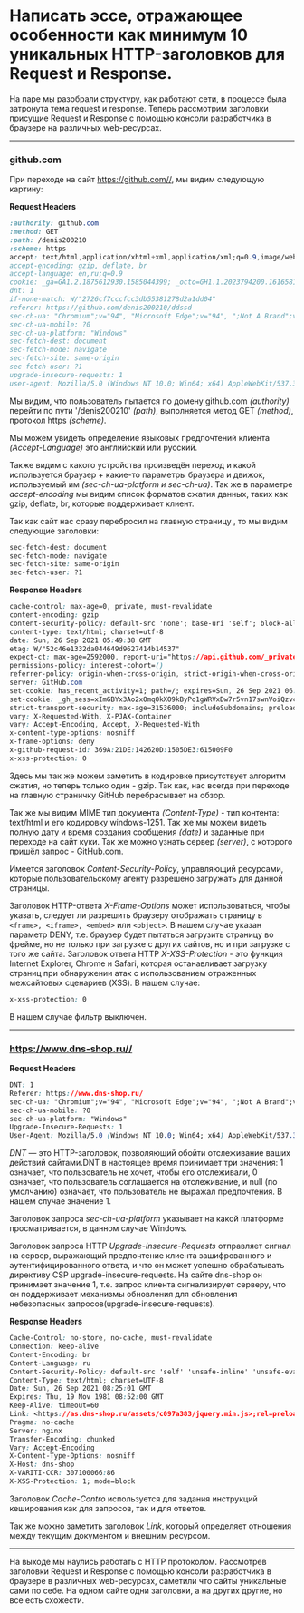 # Написать эссе, отражающее особенности как минимум 10 уникальных HTTP-заголовков для Request и Response.
  

На паре мы разобрали структуру, как работают сети, в процессе была затронута тема request и response. Теперь рассмотрим заголовки присущие Request и Response с помощью консоли разработчика в браузере на различных web-ресурсах.  

---



### github.com
При переходе на сайт https://github.com//, мы видим следующую картину:



**Request Headers**  

```css
:authority: github.com
:method: GET
:path: /denis200210
:scheme: https
accept: text/html,application/xhtml+xml,application/xml;q=0.9,image/webp,image/apng,*/*;q=0.8,application/signed-exchange;v=b3;q=0.9
accept-encoding: gzip, deflate, br
accept-language: en,ru;q=0.9
cookie: _ga=GA1.2.1875612930.1585044399; _octo=GH1.1.2023794200.1616581584; user_session=PIMRVKGMsKuR8mrhg1n3mcZB2lrSVPvJEgkYW7lMuoIR6oMQ; __Host-user_session_same_site=PIMRVKGMsKuR8mrhg1n3mcZB2lrSVPvJEgkYW7lMuoIR6oMQ; logged_in=yes; dotcom_user=denis200210; color_mode=%7B%22color_mode%22%3A%22auto%22%2C%22light_theme%22%3A%7B%22name%22%3A%22light%22%2C%22color_mode%22%3A%22light%22%7D%2C%22dark_theme%22%3A%7B%22name%22%3A%22dark%22%2C%22color_mode%22%3A%22dark%22%7D%7D; tz=Asia%2FVladivostok; has_recent_activity=1; _device_id=84bb7b9863aae2acf52801f2a1495b02; _gh_sess=rYGeJUaDZkFHpXxVN1O2rfF3GR6PC5o%2Bw98yAGfFnIhmUtyHI4ICac7N7wNgQ%2FNtfwfyxtgkWiGCo92iKY33vWaAhWowKwTn8xH7quZP38%2B7ntTnYx5GDO2oza6UGO5qc03B4uyJuQiYJdzwLvMxcQCUBTcZCEDwCSH9on4P2pQ%3D--XJtgl0QElWkWFmzR--jDjwJ%2Bosph9XIDt1zItDzA%3D%3D
dnt: 1
if-none-match: W/"2726cf7cccfcc3db55381278d2a1dd04"
referer: https://github.com/denis200210/ddssd
sec-ch-ua: "Chromium";v="94", "Microsoft Edge";v="94", ";Not A Brand";v="99"
sec-ch-ua-mobile: ?0
sec-ch-ua-platform: "Windows"
sec-fetch-dest: document
sec-fetch-mode: navigate
sec-fetch-site: same-origin
sec-fetch-user: ?1
upgrade-insecure-requests: 1
user-agent: Mozilla/5.0 (Windows NT 10.0; Win64; x64) AppleWebKit/537.36 (KHTML, like Gecko) Chrome/94.0.4606.61 Safari/537.36 Edg/94.0.992.31
```

Мы видим, что пользователь пытается по домену github.com *(authority)* перейти по пути '/denis200210' *(path)*, выполняется метод GET *(method)*, протокол https *(scheme)*. 

Мы можем увидеть определение языковых предпочтений клиента *(Accept-Language)* это английский или русский. 

Также видим с какого устройства произведён переход и какой используется браузер + какие-то параметры браузера и движок, используемый им *(sec-ch-ua-platform и sec-ch-ua)*. Так же в параметре *accept-encoding* мы видим список форматов сжатия данных, таких как gzip, deflate, br, которые поддерживает клиент.  

Так как сайт нас сразу перебросил на главную страницу , то мы видим следующие заголовки:
```css
sec-fetch-dest: document
sec-fetch-mode: navigate
sec-fetch-site: same-origin
sec-fetch-user: ?1
```

**Response Headers**
```css
cache-control: max-age=0, private, must-revalidate
content-encoding: gzip
content-security-policy: default-src 'none'; base-uri 'self'; block-all-mixed-content; child-src github.githubassets.com; connect-src 'self' uploads.github.com www.githubstatus.com collector.githubapp.com api.github.com github-cloud.s3.amazonaws.com github-production-repository-file-5c1aeb.s3.amazonaws.com github-production-upload-manifest-file-7fdce7.s3.amazonaws.com github-production-user-asset-6210df.s3.amazonaws.com cdn.optimizely.com logx.optimizely.com/v1/events translator.github.com wss://alive.github.com; font-src github.githubassets.com; form-action 'self' github.com gist.github.com; frame-ancestors 'none'; frame-src render.githubusercontent.com viewscreen.githubusercontent.com; img-src 'self' data: github.githubassets.com identicons.github.com collector.githubapp.com github-cloud.s3.amazonaws.com secured-user-images.githubusercontent.com/ *.githubusercontent.com; manifest-src 'self'; media-src github.com user-images.githubusercontent.com/; script-src github.githubassets.com; style-src 'unsafe-inline' github.githubassets.com; worker-src github.githubassets.com github.com/socket-worker-0af8a29d.js gist.github.com/socket-worker-0af8a29d.js
content-type: text/html; charset=utf-8
date: Sun, 26 Sep 2021 05:49:38 GMT
etag: W/"52c46e1332da044649d9627414b14537"
expect-ct: max-age=2592000, report-uri="https://api.github.com/_private/browser/errors"
permissions-policy: interest-cohort=()
referrer-policy: origin-when-cross-origin, strict-origin-when-cross-origin
server: GitHub.com
set-cookie: has_recent_activity=1; path=/; expires=Sun, 26 Sep 2021 06:49:37 GMT; secure; HttpOnly; SameSite=Lax
set-cookie: _gh_sess=xImGBYx3Ao2xOmqOkXO9kByPo1gWRVxDw7r5vn17swnVoiQzvcXIuk1UjrNiv7k02BOg97iqpakra3NBlX%2Fd6HNv%2FlhIxYyCPWWZI1eRDFIZN56XVhFf5L8pTkGr6C5skvcwArGlya0opnabuaUpQjP0demVBaVtqGPgqSS65IThfSFVVG9xSubij1eR4RkQek2L%2Ffr3ep2dPxUoo1Yh4er8xKtpNjrqY2Zk4s9Z0tvg%2FTFFdhW4gs1O7BPscjqiA22SUYSz4F%2Fa%2FYdVMqD4Nhdt6GTm5JcNOh%2BXUSfuc9aNI7II1P2RdwDFEl1ddJpfbEQ4sh8ZFiCO8cO0DzSEYYVGwgkaiTHx9G%2B6Y8ZPPWSRjHQYmv6hl6vjUgIj%2BdJWmiW6PmJi2vFdXmRlIgyQoZTqRnGV%2FTo3zNdr83bAlPXt0lahXO5SIy8CDRhZaBX%2Bv3GIcdMHobAFmUXJ4pzNfytKquSn31Y0ays3RDoGwZMTd4eR8859%2Bc7oQo68%2FQRPIQfchOfveWy9pYYOOM%2BYjXNYe8b39xDzBTml%2BaXHh0K%2BPMdA0JYSZFAR91hGAPBbaHHppdpVOZUmwz6MamAXbRykcU1HW%2BoGbCASaFxfHOiqgEfzcU2wXnPj7h0q2wXO5%2FUwE%2BKPu4d3QoVLZs2IfSH16pobe9QIJkJ1gGXQPic%3D--anfUYNAf5gZxoNeQ--JZjhSxPMxkLT40s5T2nqaw%3D%3D; path=/; secure; HttpOnly; SameSite=Lax
strict-transport-security: max-age=31536000; includeSubdomains; preload
vary: X-Requested-With, X-PJAX-Container
vary: Accept-Encoding, Accept, X-Requested-With
x-content-type-options: nosniff
x-frame-options: deny
x-github-request-id: 369A:21DE:142620D:1505DE3:615009F0
x-xss-protection: 0
```
Здесь мы так же можем заметить в кодировке присутствует алгоритм сжатия, но теперь только один - gzip. Так как, нас всегда при переходе на главную страничку GitHub перебрасывает на обзор. 

Так же мы видим MIME тип документа *(Content-Type)* - тип контента: text/html и его кодировку windows-1251. Так же мы можем видеть полную дату и время создания сообщения *(date)* и заданные при переходе на сайт куки. Так же можно узнать сервер *(server)*, с которого пришёл запрос - GitHub.com. 

Имеется заголовок *Content-Security-Policy*, управляющий ресурсами, которые пользовательскому агенту разрешено загружать для данной страницы. 

Заголовок HTTP-ответа *X-Frame-Options* может использоваться, чтобы указать, следует ли разрешить браузеру отображать страницу в ```<frame>, <iframe>, <embed>``` или ```<object>```. В нашем случае указан параметр DENY, т.е. браузер будет пытаться загрузить страницу во фрейме, но не только при загрузке с других сайтов, но и при загрузке с того же сайта. Заголовок ответа HTTP *X-XSS-Protection* - это функция Internet Explorer, Chrome и Safari, которая останавливает загрузку страниц при обнаружении атак с использованием отраженных межсайтовых сценариев (XSS). В нашем случае:
```css 
x-xss-protection: 0
```
В нашем случае фильтр выключен.

---

### https://www.dns-shop.ru//

**Request Headers**  
```css
DNT: 1
Referer: https://www.dns-shop.ru/
sec-ch-ua: "Chromium";v="94", "Microsoft Edge";v="94", ";Not A Brand";v="99"
sec-ch-ua-mobile: ?0
sec-ch-ua-platform: "Windows"
Upgrade-Insecure-Requests: 1
User-Agent: Mozilla/5.0 (Windows NT 10.0; Win64; x64) AppleWebKit/537.36 (KHTML, like Gecko) Chrome/94.0.4606.61 Safari/537.36 Edg/94.0.992.31User-Agent: Mozilla/5.0 (Windows NT 10.0; Win64; x64) AppleWebKit/537.36 (KHTML, like Gecko) Chrome/93.0.4577.82 Safari/537.36
```
*DNT* — это HTTP-заголовок, позволяющий обойти отслеживание ваших действий сайтами.DNT в настоящее время принимает три значения: 1 означает, что пользователь не хочет, чтобы его отслеживали, 0 означает, что пользователь соглашается на отслеживание, и null (по умолчанию) означает, что пользователь не выражал предпочтения. В нашем случае значение 1.

Заголовок запроса *sec-ch-ua-platform* указывает на какой платформе просматривается, в данном случае Windows.  

Заголовок запроса HTTP *Upgrade-Insecure-Requests* отправляет сигнал на сервер, выражающий предпочтение клиента зашифрованного и аутентифицированного ответа, и что он может успешно обрабатывать директиву CSP upgrade-insecure-requests. На сайте dns-shop он принимает значение 1, т.е. запрос клиента сигнализирует серверу, что он поддерживает механизмы обновления для обновления небезопасных запросов(upgrade-insecure-requests).  

**Response Headers**  
```css
Cache-Control: no-store, no-cache, must-revalidate
Connection: keep-alive
Content-Encoding: br
Content-Language: ru
Content-Security-Policy: default-src 'self' 'unsafe-inline' 'unsafe-eval' https://dns-shop.ru https://*.dns-shop.ru https://chat.dns-shop.ru:8080 https://cdn.retailrocket.ru https://widget.cloudpayments.ru/  https://*.retailrocket.net https://*.yadro.ru https://webvisor.com https://bs.yandex.ru https://yandex.ru https://mc.yandex.ru  https://metrika.yandex.ru https://yastatic.net https://*.yandex.st https://yandex.st https://awaps.yandex.ru https://reviewthree.com/ https://*.maps.yandex.net https://google-analytics.com https://*.google-analytics.com https://googleadservices.com https://*.googleadservices.com  https://*.google.ru https://google.ru https://*.google.com https://google.com https://google.ie https://*.google.ie  https://gstatic.com  https://*.gstatic.com https://www.googletagmanager.com/ https://www.youtube.com/ https://youtube.com/ https://content.24ttl.stream https://doubleclick.net https://*.ok.ru https://ok.ru https://*.mail.ru https://mail.ru https://vk.com https://*.vk.me https://*.mycdn.me  https://mycdn.me https://begun.ru https://*.begun.ru https://vsegda-da.com https://newrelic.com https://*.newrelic.com https://bam.nr-data.net  https://static.criteo.net https://sslwidget.criteo.com/ https://dis.eu.criteo.com/dis/ https://eu-sonar.sociomantic.com/ https://logo.flixfacts.co.uk/ https://media.flixsyndication.net/ https://*.flix360.com/ https://*.flix360.io/ https://assets.delvenetworks.com/  https://s.delvenetworks.com/ https://dev-origin.flixsyndication.net/ https://d2m3ikv8mpgiy8.cloudfront.net/ https://d3nkfb7815bs43.cloudfront.net/  https://d15mv1adrb1s6e.cloudfront.net/ https://www.lg.com/ https://*.webcollage.net https://content.syndigo.com https://ams.creativecdn.com/ https://i.s-microsoft.com/ https://cdn.ampproject.org/ https://s7.addthis.com/ https://m.addthisedge.com/  https://m.addthis.com/ https://bot.aimylogic.com/ https://fonts.googleapis.com https://cdn.diginetica.net/ https://tracking.diginetica.net/  https://connect.facebook.net/ https://zingaya.com/widget/ https://d1bvayotk7lhk7.cloudfront.net https://creativecdn.com/ https://ssl.p.jwpcdn.com/ intent://arvr.google.com https://*.doubleclick.net https://api-maps.yandex.ru https://maps.yandex.net  https://assets-jpcust.jwpsrv.com/ https://www.youtube.ru/ https://youtube.ru/ https://s.ytimg.com/ https://*.go-mpulse.net/  https://gum.criteo.com/ https://media.flixfacts.com/ https://media.flixcar.com https://content.jwplatform.com/ https://media.pointandplace.com/  https://player.pointandplace.com/ https://analytics.tiktok.com/ https://dv-proxy-asmsys.dns-shop.ru:17589/ https://suggest-maps.yandex.ru https://www.youtube-nocookie.com/ ; img-src * data:; font-src * data:; media-src blob: https://media.flixcar.com/ https://*.webcollage.net/ https://content.24ttl.stream/ https://*.flix360.io/ https://www.youtube-nocookie.com/; connect-src 'self' https://*.dns-shop.ru https://*.retailrocket.net https://ohio8.vchecks.me https://hls-jp.jwpsrv.com/ https://content.jwplatform.com/  https://mc.yandex.ru/ https://www.google-analytics.com/ https://*.mtproxy.yandex.net/ https://bam.nr-data.net https://api.retailrocket.net  https://content.syndigo.com/ https://google-analytics.bi.owox.com/ https://api-maps.yandex.ru/ https://stats.g.doubleclick.net/  https://www.google.com/ads/ https://m.addthis.com/live/red_lojson/ https://s7.addthis.com/l10n/ https://top-fwz1.mail.ru/  https://bot.aimylogic.com/restapi/ wss://chat.dns-shop.ru https://chat.dns-shop.ru https://e-shop.homecredit.ru https://media.pointandplace.com/ https://vk.com https://media.flixcar.com/ https://autocomplete.diginetica.net/ https://www.facebook.com/tr/ wss://adm-ups-dev-chat.dns-shop.ru/  https://adm-ups-dev-chat.dns-shop.ru/ http://webapi.south.dns-shop.ru/ http://webapi.zenit.dns-shop.ru/ https://webapi.zenit.dns-shop.ru/  https://backend.zenit.dns-shop.ru https://analytics.tiktok.com/ https://dv-proxy-asmsys.dns-shop.ru:17589/ https://content.24ttl.stream/  https://*.flix360.io/ http://shops.dns-shop.ru/ https://www.youtube-nocookie.com/  https://firebaseinstallations.googleapis.com/ https://fcmregistrations.googleapis.com/ ; frame-src 'self' intent: https://e-shop.homecredit.ru https://*.fls.doubleclick.net/ https://club.dns-shop.ru https://eu-sonar.sociomantic.com/ https://widget.cloudpayments.ru/ https://content.24ttl.stream/  https://reviewthree.com/ https://media.flixfacts.com/ https://media.flixcar.com/ https://d3nkfb7815bs43.cloudfront.net/ https://gstatic.com  https://www.google.com https://optimize.google.com https://ftp.dexp.club https://www.facebook.com/ intent://arvr.google.com https://ssl.p.jwpcdn.com/  https://d15mv1adrb1s6e.cloudfront.net/ https://media.pointandplace.com/  https://content.jwplatform.com/ https://assets-jpcust.jwpsrv.com  https://media.flixsyndication.net/ https://t.flix360.com/ https://Syndication.flix360.com/ https://*.flix360.com/ https://ftp.dns-shop.ru/ https://www.youtube.com https://api-maps.yandex.ru/  http://d2m3ikv8mpgiy8.cloudfront.net https://player.pointandplace.com/ https://t.pointandplace.com/ https://d3np41mctoibfu.cloudfront.net/ https://*.flix360.io/ https://www.youtube-nocookie.com/
Content-Type: text/html; charset=UTF-8
Date: Sun, 26 Sep 2021 08:25:01 GMT
Expires: Thu, 19 Nov 1981 08:52:00 GMT
Keep-Alive: timeout=60
Link: <https://as.dns-shop.ru/assets/c097a383/jquery.min.js>;rel=preload;as=script, <https://as.dns-shop.ru/assets/7e118f26/themes/base/jquery-ui.min.css>;rel=preload;as=style, <https://as.dns-shop.ru/assets/7e118f26/jquery-ui.min.js>;rel=preload;as=script, <https://as.dns-shop.ru/assets/7e118f26/jquery-ui-compatibility-hacks.min.js>;rel=preload;as=script, <https://as.dns-shop.ru/assets/bfdd2391/css/theme.css>;rel=preload;as=style, <https://as.dns-shop.ru/assets/bfdd2391/css/theme/custom.css>;rel=preload;as=style, <https://as.dns-shop.ru/assets/bfdd2391/css/theme/header/desktop.css>;rel=preload;as=style, <https://as.dns-shop.ru/assets/1962a38/yii.min.js>;rel=preload;as=script, <https://as.dns-shop.ru/assets/bfdd2391/css/forms.css>;rel=preload;as=style, <https://as.dns-shop.ru/assets/1962a38/yii.activeForm.min.js>;rel=preload;as=script, <https://as.dns-shop.ru/assets/1962a38/yii.validation.min.js>;rel=preload;as=script, <https://as.dns-shop.ru/assets/1d4a722/deffer-css.js>;rel=preload;as=script, <https://as.dns-shop.ru/assets/8e1191d5/polyfill.min.js>;rel=preload;as=script, <https://as.dns-shop.ru/assets/9a9c14d4/lazyload.min.css>;rel=preload;as=style, <https://as.dns-shop.ru/assets/bfdd2391/css/theme/widgets/loading-bar.css>;rel=preload;as=style, <https://as.dns-shop.ru/assets/bfdd2391/js/common/widgets/loading-bar.js>;rel=preload;as=script, <https://as.dns-shop.ru/assets/bfdd2391/js/common/components/cart-refresh-service.js>;rel=preload;as=script, <https://as.dns-shop.ru/assets/bfdd2391/css/layout.css>;rel=preload;as=style, <https://as.dns-shop.ru/assets/bfdd2391/js/helpers.js>;rel=preload;as=script, <https://as.dns-shop.ru/assets/bfdd2391/js/common.js>;rel=preload;as=script, <https://as.dns-shop.ru/assets/bfdd2391/js/modules.js>;rel=preload;as=script, <https://as.dns-shop.ru/assets/f831350a/homepage-grid.css>;rel=preload;as=style, <https://as.dns-shop.ru/assets/f831350a/homepage-grid.js>;rel=preload;as=script, <https://as.dns-shop.ru/assets/e4cde37e/menu-desktop_ph.css>;rel=preload;as=style, <https://as.dns-shop.ru/assets/699925ab/menu-mobile_ph.css>;rel=preload;as=style, <https://as.dns-shop.ru/assets/a6c98572/tiny-slider.css>;rel=preload;as=style, <https://as.dns-shop.ru/assets/a6c98572/min/tiny-slider.js>;rel=preload;as=script, <https://as.dns-shop.ru/assets/e2f2017f/homepage-actual-offers-main.css>;rel=preload;as=style, <https://as.dns-shop.ru/assets/2a36d479/homepage-benefits__md-min.css>;rel=preload;as=style, <https://as.dns-shop.ru/assets/bfdd2391/css/container-ns.css>;rel=preload;as=style, <https://as.dns-shop.ru/assets/bfdd2391/js/modules/pwa-sw-wrapper.js>;rel=preload;as=script, <https://as.dns-shop.ru/assets/bfdd2391/js/modules/log-action.js>;rel=preload;as=script, <https://as.dns-shop.ru/assets/bfdd2391/js/common/components/retail-rocket.js>;rel=preload;as=script, <https://as.dns-shop.ru/assets/ac675654/header-mobile.css>;rel=preload;as=style, <https://as.dns-shop.ru/assets/ac675654/header-mobile.js>;rel=preload;as=script, <https://as.dns-shop.ru/assets/acee0398/modal.css>;rel=preload;as=style, <https://as.dns-shop.ru/assets/acee0398/modal.js>;rel=preload;as=script, <https://as.dns-shop.ru/assets/bfdd2391/css/theme/widgets/city-select.css>;rel=preload;as=style, <https://as.dns-shop.ru/assets/bfdd2391/js/common/widgets/city-select.js>;rel=preload;as=script, <https://as.dns-shop.ru/assets/9d7ac1d3/input-search.css>;rel=preload;as=style, <https://as.dns-shop.ru/assets/9d7ac1d3/input-search.js>;rel=preload;as=script, <https://as.dns-shop.ru/assets/d620d903/tooltip.css>;rel=preload;as=style, <https://as.dns-shop.ru/assets/d620d903/tooltip.js>;rel=preload;as=script, <https://as.dns-shop.ru/assets/f4a1093d/button.css>;rel=preload;as=style, <https://as.dns-shop.ru/assets/f4a1093d/button.js>;rel=preload;as=script, <https://as.dns-shop.ru/assets/b35cfbd6/links.css>;rel=preload;as=style, <https://as.dns-shop.ru/assets/b35cfbd6/links.js>;rel=preload;as=script, <https://as.dns-shop.ru/assets/a50ecd56/presearch.css>;rel=preload;as=style, <https://as.dns-shop.ru/assets/a50ecd56/presearch.js>;rel=preload;as=script, <https://as.dns-shop.ru/assets/bfdd2391/css/theme/widgets/menu-dropdown.css>;rel=preload;as=style, <https://as.dns-shop.ru/assets/bfdd2391/js/common/widgets/menu-dropdown.js>;rel=preload;as=script, <https://as.dns-shop.ru/assets/cb581a77/cart-link__md-min.css>;rel=preload;as=style, <https://as.dns-shop.ru/assets/dbc29694/cart-front-repository.js>;rel=preload;as=script, <https://as.dns-shop.ru/assets/f7cbb9cb/app-cart-modal.css>;rel=preload;as=style, <https://as.dns-shop.ru/assets/f7cbb9cb/app-cart-modal.js>;rel=preload;as=script, <https://as.dns-shop.ru/assets/f029bbc1/user-notify.css>;rel=preload;as=style, <https://as.dns-shop.ru/assets/f029bbc1/user-notify.js>;rel=preload;as=script, <https://as.dns-shop.ru/assets/8774a6a2/user-notification.css>;rel=preload;as=style, <https://as.dns-shop.ru/assets/bfdd2391/js/common/components/footer.js>;rel=preload;as=script, <https://as.dns-shop.ru/assets/83611419/outdated-browsers-notification.css>;rel=preload;as=style, <https://as.dns-shop.ru/assets/83611419/outdated-browsers-notification.js>;rel=preload;as=script, <https://as.dns-shop.ru/assets/9fc57beb/scroll-top.css>;rel=preload;as=style, <https://as.dns-shop.ru/assets/9fc57beb/scroll-top.js>;rel=preload;as=script, <https://as.dns-shop.ru/assets/191d3c53/feedback-modal-widget.css>;rel=preload;as=style, <https://as.dns-shop.ru/assets/191d3c53/feedback-modal-widget.js>;rel=preload;as=script, <https://as.dns-shop.ru/assets/185af124/textarea.css>;rel=preload;as=style, <https://as.dns-shop.ru/assets/a440a024/subscription.css>;rel=preload;as=style, <https://as.dns-shop.ru/assets/a440a024/subscription.js>;rel=preload;as=script, <https://as.dns-shop.ru/assets/d75203d/button-install-pwa.css>;rel=preload;as=style, <https://as.dns-shop.ru/assets/d75203d/button-install-pwa.js>;rel=preload;as=script, <https://as.dns-shop.ru/assets/55d0e729/bottom-navbar_ph.css>;rel=preload;as=style, <https://as.dns-shop.ru/assets/a3b9c367/compare-storage.js>;rel=preload;as=script, <https://as.dns-shop.ru/assets/bfdd2391/css/modules/ajax-state/ajax-state.css>;rel=preload;as=style, <https://as.dns-shop.ru/assets/bfdd2391/css/modules/ajax-state/processors/compare-link.css>;rel=preload;as=style, <https://as.dns-shop.ru/assets/bfdd2391/css/modules/ajax-state/processors/wishlist-link.css>;rel=preload;as=style, <https://as.dns-shop.ru/assets/bfdd2391/css/modules/ajax-state/processors/opinion-notifications.css>;rel=preload;as=style, <https://as.dns-shop.ru/assets/bfdd2391/js/modules/ajax-state.js>;rel=preload;as=script, <https://as.dns-shop.ru/assets/bfdd2391/js/modules/ajax-state/processors/opinion-notifications.js>;rel=preload;as=script, <https://as.dns-shop.ru/assets/bfdd2391/js/modules/ajax-state/processors/chatik.js>;rel=preload;as=script
Pragma: no-cache
Server: nginx
Transfer-Encoding: chunked
Vary: Accept-Encoding
X-Content-Type-Options: nosniff
X-Host: dns-shop
X-VARITI-CCR: 307100066:86
X-XSS-Protection: 1; mode=block
```
Заголовок *Cache-Contro* используется для задания инструкций кеширования как для запросов, так и для ответов.

Так же можно заметить заголовок *Link*, который определяет отношения между текущим документом и внешним ресурсом.

---

На выходе мы наулись работать с HTTP протоколом. Рассмотрев заголовки  Request и Response  с помощью консоли разработчика в браузере в различных web-ресурсах, саметили что сайты уникальные сами по себе. На одном сайте одни заголовки, а на других другие, но все есть схожести.
